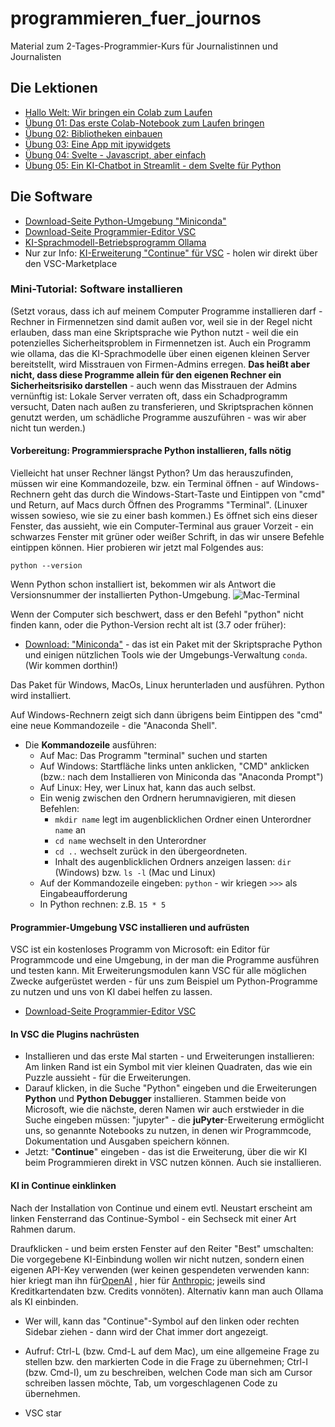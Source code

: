 # programmieren_fuer_journos

Material zum 2-Tages-Programmier-Kurs für Journalistinnen und Journalisten


## Die Lektionen

* [Hallo Welt: Wir bringen ein Colab zum Laufen](00_gude_welt.ipynb)
* [Übung 01: Das erste Colab-Notebook zum Laufen bringen](01_erste_schritte.ipynb)
* [Übung 02: Bibliotheken einbauen](02_python_erweitern.ipynb)
* [Übung 03: Eine App mit ipywidgets](03_interaktive_widgets.ipynb)
* [Übung 04: Svelte - Javascript, aber einfach](04_svelte.ipynb)
* [Übung 05: Ein KI-Chatbot in Streamlit - dem Svelte für Python](05_python_streamlit.ipynb)

## Die Software

* [Download-Seite Python-Umgebung "Miniconda"](https://docs.anaconda.com/free/miniconda/)
* [Download-Seite Programmier-Editor VSC](https://code.visualstudio.com/download)
* [KI-Sprachmodell-Betriebsprogramm Ollama](https://ollama.com/download)
* Nur zur Info: [KI-Erweiterung "Continue" für VSC](https://marketplace.visualstudio.com/items?itemName=Continue.continue) - holen wir direkt über den VSC-Marketplace

### Mini-Tutorial: Software installieren

(Setzt voraus, dass ich auf meinem Computer Programme installieren darf - Rechner in Firmennetzen sind damit außen vor, weil sie in der
Regel nicht erlauben, dass man eine Skriptsprache wie Python nutzt - weil die ein potenzielles Sicherheitsproblem in Firmennetzen ist. 
Auch ein Programm wie ollama, das die KI-Sprachmodelle über einen eigenen kleinen Server bereitstellt, wird Misstrauen von Firmen-Admins erregen. 
**Das heißt aber nicht, dass diese Programme allein für den eigenen Rechner ein Sicherheitsrisiko darstellen** - auch wenn das Misstrauen der
Admins vernünftig ist: Lokale Server verraten oft, dass ein Schadprogramm versucht, Daten nach außen zu transferieren, und Skriptsprachen 
können genutzt werden, um schädliche Programme auszuführen - was wir aber nicht tun werden.) 

#### Vorbereitung: Programmiersprache Python installieren, falls nötig

Vielleicht hat unser Rechner längst Python? Um das herauszufinden, müssen wir eine Kommandozeile, bzw. ein Terminal öffnen - auf Windows-Rechnern geht das durch die Windows-Start-Taste und Eintippen
von "cmd" und Return, auf Macs durch Öffnen des Programms "Terminal". (Linuxer wissen sowieso, wie sie zu einer bash kommen.) Es öffnet sich eins dieser Fenster, das aussieht, wie ein Computer-Terminal
aus grauer Vorzeit - ein schwarzes Fenster mit grüner oder weißer Schrift, in das wir unsere Befehle eintippen können. Hier probieren wir jetzt mal Folgendes aus: 

```python --version```

Wenn Python schon installiert ist, bekommen wir als Antwort die Versionsnummer der installierten Python-Umgebung.
![Mac-Terminal](./shell.png)

Wenn der Computer sich beschwert, dass er den Befehl "python" nicht finden kann, oder die Python-Version recht alt ist (3.7 oder früher): 

- [Download: "Miniconda"](https://docs.anaconda.com/free/miniconda/) - das  ist ein Paket mit der Skriptsprache
Python und einigen nützlichen Tools wie der Umgebungs-Verwaltung ```conda```. (Wir kommen dorthin!)

Das Paket für Windows, MacOs, Linux herunterladen und ausführen. Python wird installiert. 

Auf Windows-Rechnern zeigt sich dann übrigens beim Eintippen des "cmd" eine neue Kommandozeile - die "Anaconda Shell".

- Die **Kommandozeile** ausführen: 
    - Auf Mac: Das Programm "terminal" suchen und starten
    - Auf Windows: Startfläche links unten anklicken, "CMD" anklicken (bzw.: nach dem Installieren von Miniconda das "Anaconda Prompt")
    - Auf Linux: Hey, wer Linux hat, kann das auch selbst.
  - Ein wenig zwischen den Ordnern herumnavigieren, mit diesen Befehlen: 
    - ```mkdir name``` legt im augenblicklichen Ordner einen Unterordner ```name``` an
    - ```cd name``` wechselt in den Unterordner
    - ```cd ..``` wechselt zurück in den übergeordneten. 
    - Inhalt des augenblicklichen Ordners anzeigen lassen: ```dir``` (Windows) bzw. ```ls -l``` (Mac und Linux)
  - Auf der Kommandozeile eingeben: ```python``` - wir kriegen ```>>>``` als Eingabeaufforderung
  - In Python rechnen: z.B. ```15 * 5```

#### Programmier-Umgebung VSC installieren und aufrüsten

VSC ist ein kostenloses Programm von Microsoft: ein Editor für Programmcode und eine Umgebung, in der man die Programme ausführen und testen kann. Mit Erweiterungsmodulen kann VSC für alle 
möglichen Zwecke aufgerüstet werden - für uns zum Beispiel um Python-Programme zu nutzen und uns von KI dabei helfen zu lassen. 

* [Download-Seite Programmier-Editor VSC](https://code.visualstudio.com/download)

#### In VSC die Plugins nachrüsten

- Installieren und das erste Mal starten - und Erweiterungen installieren: Am linken Rand ist ein Symbol mit vier kleinen Quadraten, das wie ein Puzzle aussieht - für die Erweiterungen. 
- Darauf klicken, in die Suche "Python" eingeben und die Erweiterungen **Python** und **Python Debugger** installieren. Stammen beide von Microsoft, wie die nächste, deren Namen wir auch erstwieder in die Suche eingeben müssen: "jupyter" - die **juPyter**-Erweiterung ermöglicht uns, so genannte Notebooks zu nutzen, in denen wir Programmcode, Dokumentation und Ausgaben speichern können. 
- Jetzt: "**Continue**" eingeben - das ist die Erweiterung, über die wir KI beim Programmieren direkt in VSC nutzen können. Auch sie installieren. 

#### KI in Continue einklinken

Nach der Installation von Continue und einem evtl. Neustart erscheint am linken Fensterrand das Continue-Symbol - ein Sechseck mit einer Art Rahmen darum. 

Draufklicken - und beim ersten Fenster auf den Reiter "Best" umschalten: Die vorgegebene KI-Einbindung wollen wir nicht nutzen, sondern einen eigenen API-Key verwenden (wer keinen gespendeten verwenden kann: hier kriegt man ihn für[OpenAI](https://platform.openai.com/settings/organization/api-keys) , hier für [Anthropic](https://console.anthropic.com/settings/keys); jeweils sind Kreditkartendaten bzw. Credits vonnöten). Alternativ kann man auch Ollama als KI einbinden. 

- Wer will, kann das "Continue"-Symbol auf den linken oder rechten Sidebar ziehen - dann wird der Chat immer dort angezeigt. 
- Aufruf: Ctrl-L (bzw. Cmd-L auf dem Mac), um eine allgemeine Frage zu stellen bzw. den markierten Code in die Frage zu übernehmen; Ctrl-I (bzw. Cmd-I), um zu beschreiben, welchen Code man sich am Cursor schreiben lassen möchte, Tab, um vorgeschlagenen Code zu übernehmen. 




- VSC star